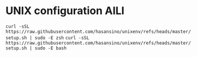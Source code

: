 # UNIX configuration AILI

`curl -sSL https://raw.githubusercontent.com/hasansino/unixenv/refs/heads/master/setup.sh | sudo -E zsh`
`curl -sSL https://raw.githubusercontent.com/hasansino/unixenv/refs/heads/master/setup.sh | sudo -E bash`
